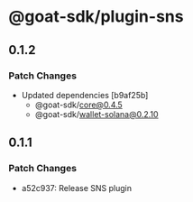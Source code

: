 # @goat-sdk/plugin-sns

## 0.1.2

### Patch Changes

- Updated dependencies [b9af25b]
  - @goat-sdk/core@0.4.5
  - @goat-sdk/wallet-solana@0.2.10

## 0.1.1

### Patch Changes

- a52c937: Release SNS plugin
